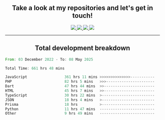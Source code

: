 <h2 align="center">
  Take a look at my repositories and let's get in touch!
</h2>
<p align="center">
  <a href="https://www.instagram.com/rayhanarkan?igsh=MXM3dHhmMTZ3ZWVsaA==">
    <img src="https://img.icons8.com/material-outlined/30/689d6a/instagram.png"/>
  </a>
  <a href="https://www.linkedin.com/in/rayhanarkan/">
    <img src="https://img.icons8.com/material-outlined/30/689d6a/linkedin.png"/>
  </a>
  <a href="">
    <img src="https://img.icons8.com/material-outlined/30/689d6a/geography.png"/>
  </a>
  <a href="mailto:rayhanarkan30@gmail.com">
    <img src="https://img.icons8.com/material-outlined/30/689d6a/email.png"/>
  </a>
</p>

---

<h2 align="center">Total development breakdown</h2>

<p align="center">
<!--START_SECTION:waka-->

```rust
From: 03 December 2022 - To: 08 May 2025

Total Time: 661 hrs 48 mins

JavaScript                 361 hrs 11 mins >>>>>>>>>>>>>>-----------   54.58 %
PHP                        82 hrs 5 mins   >>>----------------------   12.41 %
Dart                       47 hrs 44 mins  >>-----------------------   07.21 %
HTML                       45 hrs 7 mins   >>-----------------------   06.82 %
TypeScript                 30 hrs 22 mins  >------------------------   04.59 %
JSON                       18 hrs 4 mins   >------------------------   02.73 %
Prisma                     18 hrs          >------------------------   02.72 %
Python                     11 hrs 47 mins  -------------------------   01.78 %
Other                      9 hrs 49 mins   -------------------------   01.49 %
```

<!--END_SECTION:waka-->
</p>
